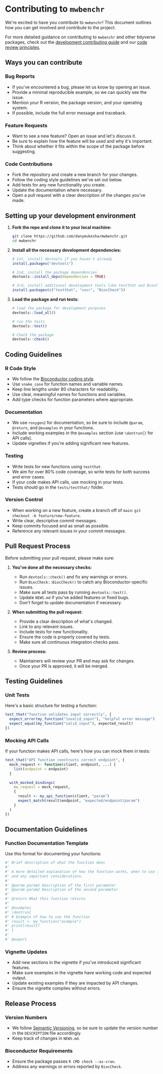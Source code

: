 # Contributing to `mwbenchr`

We're excited to have you contribute to `mwbenchr`! This document outlines how you can get involved and contribute to the project.

For more detailed guidance on contributing to `mwbenchr` and other tidyverse packages, check out the [development contributing guide](https://rstd.io/tidy-contrib) and our [code review principles](https://code-review.tidyverse.org/).

## Ways you can contribute

### Bug Reports

-   If you've encountered a bug, please let us know by opening an issue.
-   Provide a minimal reproducible example, so we can quickly see the issue.
-   Mention your R version, the package version, and your operating system.
-   If possible, include the full error message and traceback.

### Feature Requests

-   Want to see a new feature? Open an issue and let's discuss it.
-   Be sure to explain how the feature will be used and why it's important.
-   Think about whether it fits within the scope of the package before suggesting.

### Code Contributions

-   Fork the repository and create a new branch for your changes.
-   Follow the coding style guidelines we've set out below.
-   Add tests for any new functionality you create.
-   Update the documentation where necessary.
-   Open a pull request with a clear description of the changes you've made.

## Setting up your development environment

1.  **Fork the repo and clone it to your local machine:**

    ``` bash
    git clone https://github.com/danymukesha/mwbenchr.git
    cd mwbenchr
    ```

2.  **Install all the necessary development dependencies:**

    ``` r
    # 1st, install devtools if you haven't already
    install.packages("devtools")

    # 2nd, install the package dependencies
    devtools::install_deps(dependencies = TRUE)

    # 3rd, install additional development tools like testthat and BiocCheck
    install.packages(c("testthat", "covr", "BiocCheck"))
    ```

3.  **Load the package and run tests:**

    ``` r
    # load the package for development purposes
    devtools::load_all()

    # run the tests
    devtools::test()

    # Check the package
    devtools::check()
    ```

## Coding Guidelines

### R Code Style

-   We follow the [Bioconductor coding style](https://bioconductor.org/developers/how-to/coding-style/).
-   Use `snake_case` for function names and variable names.
-   Keep line lengths under 80 characters for readability.
-   Use clear, meaningful names for functions and variables.
-   Add type checks for function parameters where appropriate.

### Documentation

-   We use `roxygen2` for documentation, so be sure to include `@param`, `@return`, and `@examples` in your functions.
-   Include working examples in the `@examples` section (use `\dontrun{}` for API calls).
-   Update vignettes if you're adding significant new features.

### Testing

-   Write tests for new functions using `testthat`.
-   We aim for over 80% code coverage, so write tests for both success and error cases.
-   If your code makes API calls, use mocking in your tests.
-   Tests should go in the `tests/testthat/` folder.

### Version Control

-   When working on a new feature, create a branch off of `main`: `git checkout -b feature/new-feature`.
-   Write clear, descriptive commit messages.
-   Keep commits focused and as small as possible.
-   Reference any relevant issues in your commit messages.

## Pull Request Process

Before submitting your pull request, please make sure:

1.  **You've done all the necessary checks:**

    -   Run `devtools::check()` and fix any warnings or errors.
    -   Run `BiocCheck::BiocCheck()` to catch any Bioconductor-specific issues.
    -   Make sure all tests pass by running `devtools::test()`.
    -   Update `NEWS.md` if you've added features or fixed bugs.
    -   Don't forget to update documentation if necessary.

2.  **When submitting the pull request:**

    -   Provide a clear description of what's changed.
    -   Link to any relevant issues.
    -   Include tests for new functionality.
    -   Ensure the code is properly covered by tests.
    -   Make sure all continuous integration checks pass.

3.  **Review process:**

    -   Maintainers will review your PR and may ask for changes.
    -   Once your PR is approved, it will be merged.

## Testing Guidelines

### Unit Tests

Here's a basic structure for testing a function:

``` r
test_that("function validates input correctly", {
  expect_error(my_function("invalid_input"), "helpful error message")
  expect_equal(my_function("valid_input"), expected_result)
})
```

### Mocking API Calls

If your function makes API calls, here's how you can mock them in tests:

``` r
test_that("API function constructs correct endpoint", {
  mock_request <- function(client, endpoint, ...) {
    list(endpoint = endpoint)
  }
  
  with_mocked_bindings(
    mw_request = mock_request,
    {
      result <- my_api_function(client, "param")
      expect_match(result$endpoint, "expected/endpoint/param")
    }
  )
})
```

## Documentation Guidelines

### Function Documentation Template

Use this format for documenting your functions:

``` r
#' Brief description of what the function does
#'
#' A more detailed explanation of how the function works, when to use it,
#' and any important considerations.
#'
#' @param param1 Description of the first parameter
#' @param param2 Description of the second parameter
#'
#' @return What this function returns
#'
#' @examples
#' \dontrun{
#' # Example of how to use the function
#' result <- my_function("example")
#' print(result)
#' }
#'
#' @export
```

### Vignette Updates

-   Add new sections in the vignette if you've introduced significant features.
-   Make sure examples in the vignette have working code and expected output.
-   Update existing examples if they are impacted by API changes.
-   Ensure the vignette compiles without errors.

## Release Process

### Version Numbers

-   We follow [Semantic Versioning](https://semver.org/), so be sure to update the version number in the `DESCRIPTION` file accordingly.
-   Keep track of changes in `NEWS.md`.

### Bioconductor Requirements

-   Ensure the package passes `R CMD check --as-cran`.
-   Address any warnings or errors reported by `BiocCheck`.
